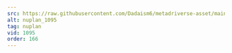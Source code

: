 ```yaml
---
src: https://raw.githubusercontent.com/Dadaism6/metadriverse-asset/main/script-nuplan-output-newcompressed/nuplan_1095.mp4
alt: nuplan_1095
tag: nuplan
vid: 1095
order: 166
---
```

